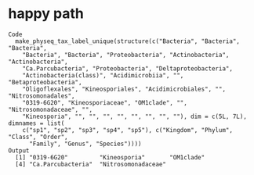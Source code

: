 # happy path

    Code
      make_physeq_tax_label_unique(structure(c("Bacteria", "Bacteria", "Bacteria",
        "Bacteria", "Bacteria", "Proteobacteria", "Actinobacteria", "Actinobacteria",
        "Ca.Parcubacteria", "Proteobacteria", "Deltaproteobacteria",
        "Actinobacteria(class)", "Acidimicrobiia", "", "Betaproteobacteria",
        "Oligoflexales", "Kineosporiales", "Acidimicrobiales", "", "Nitrosomonadales",
        "0319-6G20", "Kineosporiaceae", "OM1clade", "", "Nitrosomonadaceae", "",
        "Kineosporia", "", "", "", "", "", "", "", ""), dim = c(5L, 7L), dimnames = list(
        c("sp1", "sp2", "sp3", "sp4", "sp5"), c("Kingdom", "Phylum", "Class", "Order",
          "Family", "Genus", "Species"))))
    Output
      [1] "0319-6G20"         "Kineosporia"       "OM1clade"         
      [4] "Ca.Parcubacteria"  "Nitrosomonadaceae"

